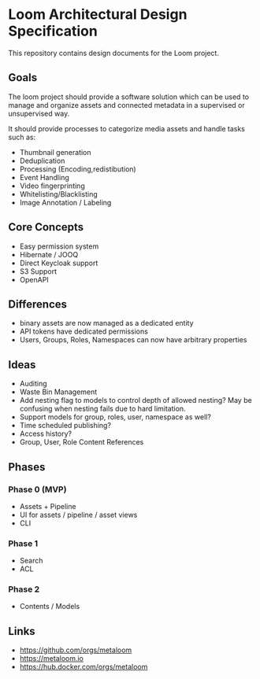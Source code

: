 # Loom Architectural Design Specification

This repository contains design documents for the Loom project.

## Goals

The loom project should provide a software solution which can be used to manage and organize assets and connected metadata in a supervised or unsupervised way.

It should provide processes to categorize media assets and handle tasks such as:

* Thumbnail generation
* Deduplication
* Processing (Encoding,redistibution)
* Event Handling
* Video fingerprinting
* Whitelisting/Blacklisting
* Image Annotation / Labeling

## Core Concepts

* Easy permission system
* Hibernate / JOOQ
* Direct Keycloak support
* S3 Support
* OpenAPI

## Differences

- binary assets are now managed as a dedicated entity
- API tokens have dedicated permissions
- Users, Groups, Roles, Namespaces can now have arbitrary properties

## Ideas

- Auditing
- Waste Bin Management
- Add nesting flag to models to control depth of allowed nesting? May be confusing when nesting fails due to hard limitation.
- Support models for group, roles, user, namespace as well?
- Time scheduled publishing?
- Access history?
- Group, User, Role Content References

## Phases

### Phase 0 (MVP)

- Assets + Pipeline
- UI for assets / pipeline / asset views
- CLI

### Phase 1

- Search
- ACL

### Phase 2

- Contents / Models

## Links

* https://github.com/orgs/metaloom
* https://metaloom.io
* https://hub.docker.com/orgs/metaloom
